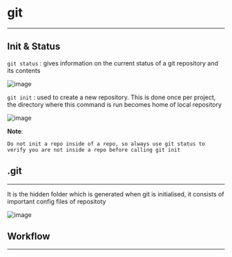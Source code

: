 # git
------------------
## Init & Status

`git status` : gives information on the current status of a git repository and its contents

![image](https://user-images.githubusercontent.com/103237142/176695783-c240d4df-4d5b-4b88-b851-6773cc8743a9.png)

`git init` : used to create a new repository. This is done once per project, the directory where this command is run becomes home of local repository

![image](https://user-images.githubusercontent.com/103237142/176695988-de400e1f-989b-447e-99d1-da0aa37021a0.png)

**Note**: 
```
Do not init a repo inside of a repo, so always use git status to verify you are not inside a repo before calling git init
```

## .git
--------------------------
It is the hidden folder which is generated when git is initialised, it consists of important config files of repositoty

![image](https://user-images.githubusercontent.com/103237142/176700124-7f102bc0-f73c-4930-ae99-d5616eaaa44c.png)

## Workflow
-------------------
